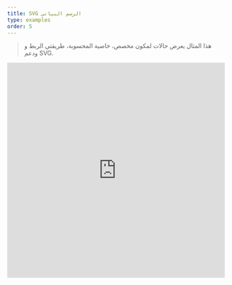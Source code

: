 ```yaml
---
title: SVG الرسم البياني
type: examples
order: 5
---
```


> هذا المثال يعرض حالات لمكون مخصص، خاصية المحسوبة، طريقتي الربط و ودعم SVG.

<iframe width="100%" height="500" src="https://jsfiddle.net/yyx990803/mhrckqgq/embedded/result,html,js,css" allowfullscreen="allowfullscreen" frameborder="0"></iframe>
